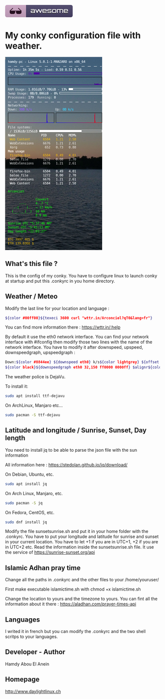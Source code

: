 ![Awesome](awesome.svg)

# My conky configuration file with weather. 


![Screenshot](screenshot1.png)


## What's this file ?

This is the config of my conky. You have to configure linux to launch conky at startup and put this .conkyrc in you home directory.  


## Weather / Meteo

Modify the last line for your location and language :

```sh
${color #00ff00}${texeci 3600 curl "wttr.in/Arconciel?qT0&lang=fr"}
```
You can find more information there : https://wttr.in/:help


By default it use the eth0 network interface. You can find your network interface with #ifconfig then modify those two lines with the name of the network interface. You have to modify it after downspeed, upspeed, downspeedgraph, upspeedgraph :

```sh
Down:${color #8844ee} ${downspeed eth0} k/s${color lightgrey} ${offset 70}Up:${color #22ccff} ${upspeed eth0} k/s
${color black}${downspeedgraph eth0 32,150 ff0000 0000ff} $alignr${color black}${upspeedgraph eth0 32,150 0000ff ff0000}
```

The weather police is DejaVu.


To install it:

```sh
sudo apt install ttf-dejavu
```

On ArchLinux, Manjaro etc...

```sh
sudo pacman -S ttf-dejavu
```

## Latitude and longitude / Sunrise, Sunset, Day length

You need to install jq to be able to parse the json file with the sun information

All information here : https://stedolan.github.io/jq/download/

On Debian, Ubuntu, etc.

```sh
sudo apt install jq
```

On Arch Linux, Manjaro, etc.


```sh
sudo pacman -S jq
```

On Fedora, CentOS, etc.

```sh
sudo dnf install jq
```

Modify the file sunsetsunrise.sh and put it in your home folder with the .conkyrc. You have to put your longitude and latitude for sunrise and sunset in your current location.
You have to let +1 if you are in UTC+1, +2 if you are in UTC+2 etc. 
Read the information inside the sunsetsunrise.sh file. It use the service of https://sunrise-sunset.org/api

## Islamic Adhan pray time

Change all the paths in .conkyrc and the other files to your /home/youruser/

First make executable islamictime.sh with chmod +x islamictime.sh

Change the location to yours and the timezone to yours. You can fint all the information about it there : https://aladhan.com/prayer-times-api

## Languages

I writed it in french but you can modify the .conkyrc and the two shell scritps to your languages.


## Developer - Author

Hamdy Abou El Anein


## Homepage

http://www.daylightlinux.ch 
